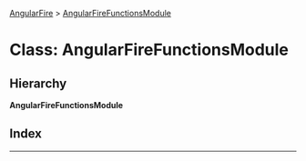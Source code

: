 [AngularFire](../README.md) > [AngularFireFunctionsModule](../classes/angularfirefunctionsmodule.md)

# Class: AngularFireFunctionsModule

## Hierarchy

**AngularFireFunctionsModule**

## Index

---

